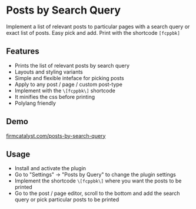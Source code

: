 # Posts by Search Query

Implement a list of relevant posts to particular pages with a search query or exact list of posts. Easy pick and add. Print with the shortcode `[fcppbk]`

## Features

* Prints the list of relevant posts by search query
* Layouts and styling variants
* Simple and flexible inteface for picking posts
* Apply to any post / page / custom post-type
* Implement with the `\[fcppbk\]` shortcode
* It minifies the css before printing
* Polylang friendly

## Demo

[firmcatalyst.com/posts-by-search-query](https://firmcatalyst.com/posts-by-search-query/)

## Usage

* Install and activate the plugin
* Go to "Settings" -> "Posts by Query" to change the plugin settings
* Implement the shortcode `\[fcppbk\]` where you want the posts to be printed
* Go to the post / page editor, scroll to the bottom and add the search query or pick particular posts to be printed